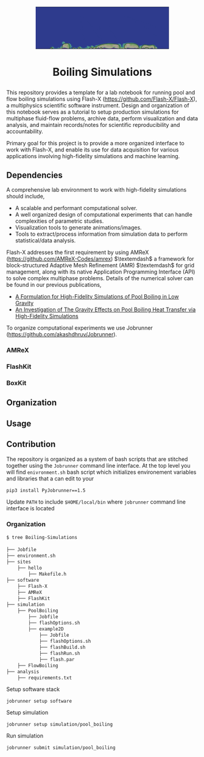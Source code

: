 <p align="center"> <img src="./icon.gif" width="350" style="border:none;background:none;"/> </p>

# <p align="center"> Boiling Simulations </p>

This repository provides a template for a lab notebook for running pool and flow boiling simulations using Flash-X (https://github.com/Flash-X/Flash-X), a multiphysics scientific software instrument. Design and organization of this notebook serves as a tutorial to setup production simulations for multiphase fluid-flow problems, archive data, perform visualization and data analysis, and maintain records/notes for scientific reproducibility and accountability. 

Primary goal for this project is to provide a more organized interface to work with Flash-X, and enable its use for data acquisition for various applications involving high-fidelity simulations and machine learning.

## Dependencies

A comprehensive lab environment to work with high-fidelity simulations should include,

- A scalable and performant computational solver.
- A well organized design of computational experiments that can handle complexities of parametric studies.
- Visualization tools to generate animations/images.
- Tools to extract/process information from simulation data to perform statistical/data analysis.

Flash-X addresses the first requirement by using AMReX (https://github.com/AMReX-Codes/amrex) $\textemdash$ a framework for block-structured Adaptive Mesh Refinement (AMR) $\textemdash$ for grid management, along with its native Application Programming Interface (API) to solve complex multiphase problems. Details of the numerical solver can be found in our previous publications,

- [A Formulation for High-Fidelity Simulations of Pool Boiling in Low Gravity](https://www.sciencedirect.com/science/article/abs/pii/S030193221930165X)
- [An Investigation of The Gravity Effects on Pool Boiling Heat Transfer via High-Fidelity Simulations](https://www.sciencedirect.com/science/article/abs/pii/S0017931021009315?dgcid=author#!)

To organize computational experiments we use Jobrunner (https://github.com/akashdhruv/Jobrunner).

### AMReX

### FlashKit

### BoxKit


## Organization 

## Usage

## Contribution

The repository is organized as a system of bash scripts that are stitched together using the `Jobrunner` command line interface. At the top level you will find `enivronment.sh` bash script which initializes environement variables and libraries that a can edit to your 

```
pip3 install PyJobrunner==1.5
```


Update `PATH` to include `$HOME/local/bin` where `jobrunner` command line interface is located


### Organization

```
$ tree Boiling-Simulations

├── Jobfile
├── environment.sh
├── sites
    ├── hello
        ├── Makefile.h
├── software
    ├── Flash-X
    ├── AMReX
    ├── FlashKit
├── simulation
    ├── PoolBoiling
        ├── Jobfile
        ├── flashOptions.sh
        ├── example2D
            ├── Jobfile
            ├── flashOptions.sh
            ├── flashBuild.sh
            ├── flashRun.sh
            ├── flash.par
    ├── FlowBoiling
├── analysis
    ├── requirements.txt
```

Setup software stack

```
jobrunner setup software
```

Setup simulation

```
jobrunner setup simulation/pool_boiling
```

Run simulation

```
jobrunner submit simulation/pool_boiling
```
